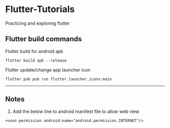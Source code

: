 # Flutter-Tutorials
Practicing and exploring flutter

## Flutter build commands
Flutter build for android apk
```
flutter build apk --release
```

Flutter update/change app launcher icon
```
flutter pub pub run flutter_launcher_icons:main 
```

---
## Notes
1. Add the below line to android manifest file to allow web view
```
<uses-permission android:name="android.permission.INTERNET"/>
```